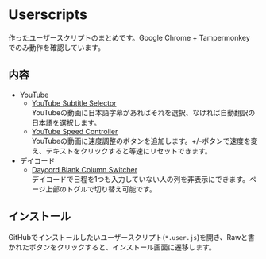 # Userscripts

作ったユーザースクリプトのまとめです。Google Chrome + Tampermonkey でのみ動作を確認しています。

## 内容

- YouTube
  - [YouTube Subtitle Selector](https://github.com/yurkth/userscripts/blob/master/youtube/subtitle.user.js)  
    YouTubeの動画に日本語字幕があればそれを選択、なければ自動翻訳の日本語を選択します。
  - [YouTube Speed Controller](https://github.com/yurkth/userscripts/blob/master/youtube/speed.user.js)  
    YouTubeの動画に速度調整のボタンを追加します。+/-ボタンで速度を変え、テキストをクリックすると等速にリセットできます。
- デイコード
  - [Daycord Blank Column Switcher](https://github.com/yurkth/userscripts/blob/master/daycord/blank.user.js)  
    デイコードで日程を1つも入力していない人の列を非表示にできます。ページ上部のトグルで切り替え可能です。

## インストール

GitHubでインストールしたいユーザースクリプト(`*.user.js`)を開き、Rawと書かれたボタンをクリックすると、インストール画面に遷移します。
